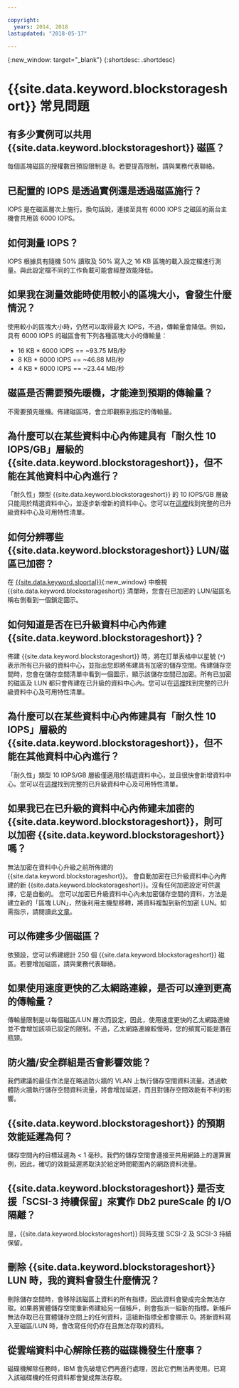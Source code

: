 ```yaml
---

copyright:
  years: 2014, 2018
lastupdated: "2018-05-17"

---
```

{:new_window: target="_blank"}
{:shortdesc: .shortdesc}

# {{site.data.keyword.blockstorageshort}} 常見問題

## 有多少實例可以共用 {{site.data.keyword.blockstorageshort}} 磁區？
每個區塊磁區的授權數目預設限制是 8。若要提高限制，請與業務代表聯絡。 

## 已配置的 IOPS 是透過實例還是透過磁區施行？
IOPS 是在磁區層次上施行。換句話說，連接至具有 6000 IOPS 之磁區的兩台主機會共用該 6000 IOPS。

## 如何測量 IOPS？
IOPS 根據具有隨機 50% 讀取及 50% 寫入之 16 KB 區塊的載入設定檔進行測量。與此設定檔不同的工作負載可能會經歷效能降低。

## 如果我在測量效能時使用較小的區塊大小，會發生什麼情況？
使用較小的區塊大小時，仍然可以取得最大 IOPS，不過，傳輸量會降低。例如，具有 6000 IOPS 的磁區會有下列各種區塊大小的傳輸量：

- 16 KB * 6000 IOPS == ~93.75 MB/秒 
- 8 KB * 6000 IOPS == ~46.88 MB/秒
- 4 KB * 6000 IOPS == ~23.44 MB/秒

## 磁區是否需要預先暖機，才能達到預期的傳輸量？
不需要預先暖機。佈建磁區時，會立即觀察到指定的傳輸量。

## 為什麼可以在某些資料中心內佈建具有「耐久性 10 IOPS/GB」層級的 {{site.data.keyword.blockstorageshort}}，但不能在其他資料中心內進行？
「耐久性」類型 {{site.data.keyword.blockstorageshort}} 的 10 IOPS/GB 層級只能用於精選資料中心，並逐步新增新的資料中心。您可以在[這裡](new-ibm-block-and-file-storage-location-and-features.html)找到完整的已升級資料中心及可用特性清單。

## 如何分辨哪些 {{site.data.keyword.blockstorageshort}} LUN/磁區已加密？
在 [{{site.data.keyword.slportal}}](https://control.softlayer.com/){:new_window} 中檢視 {{site.data.keyword.blockstorageshort}} 清單時，您會在已加密的 LUN/磁區名稱右側看到一個鎖定圖示。

## 如何知道是否在已升級資料中心內佈建 {{site.data.keyword.blockstorageshort}}？
佈建 {{site.data.keyword.blockstorageshort}} 時，將在訂單表格中以星號 (`*`) 表示所有已升級的資料中心，並指出您即將佈建具有加密的儲存空間。佈建儲存空間時，您會在儲存空間清單中看到一個圖示，顯示該儲存空間已加密。所有已加密的磁區及 LUN 都只會佈建在已升級的資料中心內。您可以在[這裡](new-ibm-block-and-file-storage-location-and-features.html)找到完整的已升級資料中心及可用特性清單。

## 為什麼可以在某些資料中心內佈建具有「耐久性 10 IOPS」層級的 {{site.data.keyword.blockstorageshort}}，但不能在其他資料中心內進行？
「耐久性」類型 10 IOPS/GB 層級僅適用於精選資料中心，並且很快會新增資料中心。您可以在[這裡](new-ibm-block-and-file-storage-location-and-features.html)找到完整的已升級資料中心及可用特性清單。

## 如果我已在已升級的資料中心內佈建未加密的 {{site.data.keyword.blockstorageshort}}，則可以加密 {{site.data.keyword.blockstorageshort}} 嗎？

無法加密在資料中心升級之前所佈建的 {{site.data.keyword.blockstorageshort}}。
會自動加密在已升級資料中心內佈建的新 {{site.data.keyword.blockstorageshort}}。沒有任何加密設定可供選擇，它是自動的。
您可以加密已升級資料中心內未加密儲存空間的資料，方法是建立新的「區塊 LUN」，然後利用主機型移轉，將資料複製到新的加密 LUN。如需指示，請閱讀此[文章](migrate-block-storage-encrypted-block-storage.html)。

## 可以佈建多少個磁區？

依預設，您可以佈建總計 250 個 {{site.data.keyword.blockstorageshort}} 磁區。若要增加磁區，請與業務代表聯絡。

## 如果使用速度更快的乙太網路連線，是否可以達到更高的傳輸量？

傳輸量限制是以每個磁區/LUN 層次而設定，因此，使用速度更快的乙太網路連線並不會增加該項已設定的限制。不過，乙太網路連線較慢時，您的頻寬可能是潛在瓶頸。

## 防火牆/安全群組是否會影響效能？

我們建議的最佳作法是在略過防火牆的 VLAN 上執行儲存空間資料流量。透過軟體防火牆執行儲存空間資料流量，將會增加延遲，而且對儲存空間效能有不利的影響。

## {{site.data.keyword.blockstorageshort}} 的預期效能延遲為何？   

儲存空間內的目標延遲為 < 1 毫秒。我們的儲存空間會連接至共用網路上的運算實例，因此，確切的效能延遲將取決於給定時間範圍內的網路資料流量。

## {{site.data.keyword.blockstorageshort}} 是否支援「SCSI-3 持續保留」來實作 Db2 pureScale 的 I/O 隔離？

是，{{site.data.keyword.blockstorageshort}} 同時支援 SCSI-2 及 SCSI-3 持續保留。

## 刪除 {{site.data.keyword.blockstorageshort}} LUN 時，我的資料會發生什麼情況？

刪除儲存空間時，會移除該磁區上資料的所有指標，因此資料會變成完全無法存取。如果將實體儲存空間重新佈建給另一個帳戶，則會指派一組新的指標。新帳戶無法存取已在實體儲存空間上的任何資料，這組新指標全都會顯示 0。將新資料寫入至磁區/LUN 時，會改寫任何仍存在且無法存取的資料。

## 從雲端資料中心解除任務的磁碟機發生什麼事？

磁碟機解除任務時，IBM 會先破壞它們再進行處理，因此它們無法再使用。已寫入該磁碟機的任何資料都會變成無法存取。
